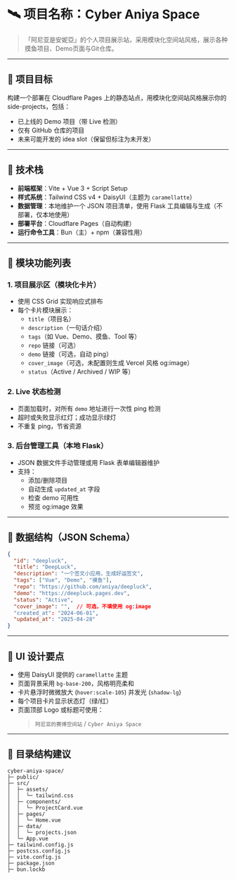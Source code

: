 # 🛰️ 项目名称：**Cyber Aniya Space**
> 「阿尼亚是安妮亞」的个人项目展示站，采用模块化空间站风格，展示各种摸鱼项目、Demo页面与Git仓库。

---

## 🎯 项目目标

构建一个部署在 Cloudflare Pages 上的静态站点，用模块化空间站风格展示你的 side-projects，包括：

- 已上线的 Demo 项目（带 Live 检测）
- 仅有 GitHub 仓库的项目
- 未来可能开发的 idea slot（保留但标注为未开发）

---

## 🧱 技术栈

- **前端框架**：Vite + Vue 3 + Script Setup
- **样式系统**：Tailwind CSS v4 + DaisyUI（主题为 `caramellatte`）
- **数据管理**：本地维护一个 JSON 项目清单，使用 Flask 工具编辑与生成（不部署，仅本地使用）
- **部署平台**：Cloudflare Pages（自动构建）
- **运行命令工具**：Bun（主）+ npm（兼容性用）

---

## 🧩 模块功能列表

### 1. 项目展示区（模块化卡片）
- 使用 CSS Grid 实现响应式排布
- 每个卡片模块展示：
  - `title`（项目名）
  - `description`（一句话介绍）
  - `tags`（如 Vue、Demo、摸鱼、Tool 等）
  - `repo` 链接（可选）
  - `demo` 链接（可选，自动 ping）
  - `cover_image`（可选，未配置则生成 Vercel 风格 og:image）
  - `status`（Active / Archived / WIP 等）

### 2. Live 状态检测
- 页面加载时，对所有 `demo` 地址进行一次性 ping 检测
- 超时或失败显示红灯；成功显示绿灯
- 不重复 ping，节省资源

### 3. 后台管理工具（本地 Flask）
- JSON 数据文件手动管理或用 Flask 表单编辑器维护
- 支持：
  - 添加/删除项目
  - 自动生成 `updated_at` 字段
  - 检查 demo 可用性
  - 预览 og:image 效果

---

## 🧾 数据结构（JSON Schema）

```json
{
  "id": "deepluck",
  "title": "DeepLuck",
  "description": "一个签文小应用，生成好运签文",
  "tags": ["Vue", "Demo", "摸鱼"],
  "repo": "https://github.com/aniya/deepluck",
  "demo": "https://deepluck.pages.dev",
  "status": "Active",
  "cover_image": "",  // 可选，不填使用 og:image
  "created_at": "2024-06-01",
  "updated_at": "2025-04-28"
}
```

---

## 🎨 UI 设计要点

- 使用 DaisyUI 提供的 `caramellatte` 主题
- 页面背景采用 `bg-base-200`，风格明亮柔和
- 卡片悬浮时微微放大 (`hover:scale-105`) 并发光 (`shadow-lg`)
- 每个项目卡片显示状态灯（绿/红）
- 页面顶部 Logo 或标题可使用：
  > `阿尼亚的赛博空间站` / `Cyber Aniya Space`

---

## 🔧 目录结构建议

```
cyber-aniya-space/
├─ public/
├─ src/
│  ├─ assets/
│  │  └─ tailwind.css
│  ├─ components/
│  │  └─ ProjectCard.vue
│  ├─ pages/
│  │  └─ Home.vue
│  ├─ data/
│  │  └─ projects.json
│  └─ App.vue
├─ tailwind.config.js
├─ postcss.config.js
├─ vite.config.js
├─ package.json
├─ bun.lockb
```


